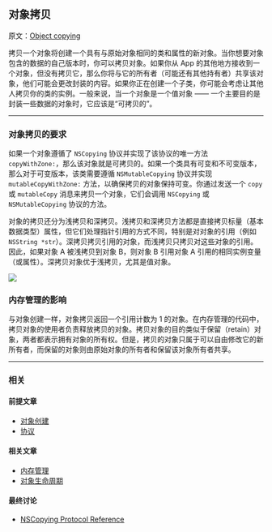 ## 对象拷贝

原文：[Object copying](https://developer.apple.com/library/archive/documentation/General/Conceptual/DevPedia-CocoaCore/ObjectCopying.html#//apple_ref/doc/uid/TP40008195-CH38-SW1)

拷贝一个对象将创建一个具有与原始对象相同的类和属性的新对象。当你想要对象包含的数据的自己版本时，你可以拷贝对象。如果你从 App 的其他地方接收到一个对象，但没有拷贝它，那么你将与它的所有者（可能还有其他持有者）共享该对象，他们可能会更改封装的内容。如果你正在创建一个子类，你可能会考虑让其他人拷贝你的类的实例。一般来说，当一个对象是一个值对象 —— 一个主要目的是封装一些数据的对象时，它应该是“可拷贝的”。

---

### 对象拷贝的要求

如果一个对象遵循了 `NSCopying` 协议并实现了该协议的唯一方法 `copyWithZone:`，那么该对象就是可拷贝的。如果一个类具有可变和不可变版本，那么对于可变版本，该类需要遵循 `NSMutableCopying` 协议并实现 `mutableCopyWithZone:` 方法，以确保拷贝的对象保持可变。你通过发送一个 `copy` 或 `mutableCopy` 消息来拷贝一个对象，它们会调用 `NSCopying` 或 `NSMutableCopying` 协议的方法。

对象的拷贝还分为浅拷贝和深拷贝。浅拷贝和深拷贝方法都是直接拷贝标量（基本数据类型）属性，但它们处理指针引用的方式不同，特别是对对象的引用（例如 `NSString *str`）。深拷贝拷贝引用的对象，而浅拷贝只拷贝对这些对象的引用。因此，如果对象 A 被浅拷贝到对象 B，则对象 B 引用对象 A 引用的相同实例变量（或属性）。深拷贝对象优于浅拷贝，尤其是值对象。

![](https://gitee.com/junteng/images/raw/master/img/20220105192858.png)

### 内存管理的影响

与对象创建一样，对象拷贝返回一个引用计数为 1 的对象。在内存管理的代码中，拷贝对象的使用者负责释放拷贝的对象。拷贝对象的目的类似于保留（retain）对象，两者都表示拥有对象的所有权。但是，拷贝的对象只属于可以自由修改它的新所有者，而保留的对象则由原始对象的所有者和保留该对象所有者共享。

---

### 相关

#### 前提文章

* [对象创建](https://github.com/teney97/iOS-CocoaCoreCompetencies-Chinese/blob/main/Content/对象创建.md)
* [协议](https://github.com/teney97/iOS-CocoaCoreCompetencies-Chinese/blob/main/Content/协议.md)

#### 相关文章

- [内存管理](https://github.com/teney97/iOS-CocoaCoreCompetencies-Chinese/blob/main/Content/内存管理.md)
- [对象生命周期](https://github.com/teney97/iOS-CocoaCoreCompetencies-Chinese/blob/main/Content/对象生命周期.md)

#### 最终讨论

* [NSCopying Protocol Reference](https://developer.apple.com/documentation/foundation/nscopying)